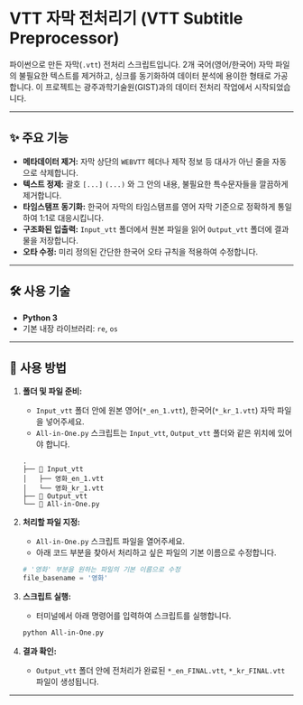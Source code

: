 # VTT 자막 전처리기 (VTT Subtitle Preprocessor)

파이썬으로 만든 자막(`.vtt`) 전처리 스크립트입니다. 2개 국어(영어/한국어) 자막 파일의 불필요한 텍스트를 제거하고, 싱크를 동기화하여 데이터 분석에 용이한 형태로 가공합니다. 이 프로젝트는 광주과학기술원(GIST)과의 데이터 전처리 작업에서 시작되었습니다.

---

## ✨ 주요 기능

* **메타데이터 제거:** 자막 상단의 `WEBVTT` 헤더나 제작 정보 등 대사가 아닌 줄을 자동으로 삭제합니다.
* **텍스트 정제:** 괄호 `[...]` `(...)` 와 그 안의 내용, 불필요한 특수문자들을 깔끔하게 제거합니다.
* **타임스탬프 동기화:** 한국어 자막의 타임스탬프를 영어 자막 기준으로 정확하게 통일하여 1:1로 대응시킵니다.
* **구조화된 입출력:** `Input_vtt` 폴더에서 원본 파일을 읽어 `Output_vtt` 폴더에 결과물을 저장합니다.
* **오타 수정:** 미리 정의된 간단한 한국어 오타 규칙을 적용하여 수정합니다.

---

## 🛠️ 사용 기술

* **Python 3**
* 기본 내장 라이브러리: `re`, `os`

---

## 🚀 사용 방법

1.  **폴더 및 파일 준비:**
    * `Input_vtt` 폴더 안에 원본 영어(`*_en_1.vtt`), 한국어(`*_kr_1.vtt`) 자막 파일을 넣어주세요.
    * `All-in-One.py` 스크립트는 `Input_vtt`, `Output_vtt` 폴더와 같은 위치에 있어야 합니다.

    ```
    .
    ├── 📁 Input_vtt
    │   ├── 영화_en_1.vtt
    │   └── 영화_kr_1.vtt
    ├── 📁 Output_vtt
    └── 🐍 All-in-One.py
    ```

2.  **처리할 파일 지정:**
    * `All-in-One.py` 스크립트 파일을 열어주세요.
    * 아래 코드 부분을 찾아서 처리하고 싶은 파일의 기본 이름으로 수정합니다.

    ```python
    # '영화' 부분을 원하는 파일의 기본 이름으로 수정
    file_basename = '영화' 
    ```

3.  **스크립트 실행:**
    * 터미널에서 아래 명령어를 입력하여 스크립트를 실행합니다.

    ```bash
    python All-in-One.py
    ```

4.  **결과 확인:**
    * `Output_vtt` 폴더 안에 전처리가 완료된 `*_en_FINAL.vtt`, `*_kr_FINAL.vtt` 파일이 생성됩니다.

---
